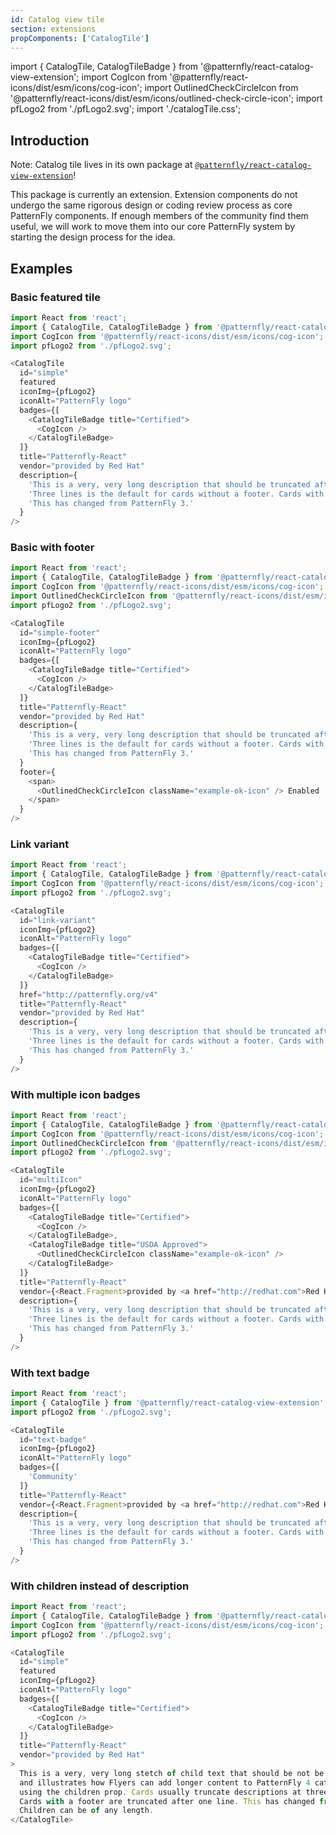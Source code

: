 ```yaml
---
id: Catalog view tile
section: extensions
propComponents: ['CatalogTile']
---
```


import { CatalogTile, CatalogTileBadge } from '@patternfly/react-catalog-view-extension';
import CogIcon from '@patternfly/react-icons/dist/esm/icons/cog-icon';
import OutlinedCheckCircleIcon from '@patternfly/react-icons/dist/esm/icons/outlined-check-circle-icon';
import pfLogo2 from './pfLogo2.svg';
import './catalogTile.css';

## Introduction

Note: Catalog tile lives in its own package at [`@patternfly/react-catalog-view-extension`](https://www.npmjs.com/package/@patternfly/react-catalog-view-extension)!

This package is currently an extension. Extension components do not undergo the same rigorous design or coding review process as core PatternFly components. If enough members of the community find them useful, we will work to move them into our core PatternFly system by starting the design process for the idea.

## Examples
### Basic featured tile
```js
import React from 'react';
import { CatalogTile, CatalogTileBadge } from '@patternfly/react-catalog-view-extension';
import CogIcon from '@patternfly/react-icons/dist/esm/icons/cog-icon';
import pfLogo2 from './pfLogo2.svg';

<CatalogTile
  id="simple"
  featured
  iconImg={pfLogo2}
  iconAlt="PatternFly logo"
  badges={[
    <CatalogTileBadge title="Certified">
      <CogIcon />
    </CatalogTileBadge>
  ]}
  title="Patternfly-React"
  vendor="provided by Red Hat"
  description={
    'This is a very, very long description that should be truncated after three lines. ' +
    'Three lines is the default for cards without a footer. Cards with a footer are truncated after one line. Truncation function use is deprecated; please pass in a maxDescriptionLength of -1 to override it. ' +
    'This has changed from PatternFly 3.'
  }
/>
```

### Basic with footer
```js
import React from 'react';
import { CatalogTile, CatalogTileBadge } from '@patternfly/react-catalog-view-extension';
import CogIcon from '@patternfly/react-icons/dist/esm/icons/cog-icon';
import OutlinedCheckCircleIcon from '@patternfly/react-icons/dist/esm/icons/outlined-check-circle-icon';
import pfLogo2 from './pfLogo2.svg';

<CatalogTile
  id="simple-footer"
  iconImg={pfLogo2}
  iconAlt="PatternFly logo"
  badges={[
    <CatalogTileBadge title="Certified">
      <CogIcon />
    </CatalogTileBadge>
  ]}
  title="Patternfly-React"
  vendor="provided by Red Hat"
  description={
    'This is a very, very long description that should be truncated after one line. ' +
    'Three lines is the default for cards without a footer. Cards with a footer are truncated after one line. Truncation function use is deprecated; please pass in a maxDescriptionLength of -1 to override it. ' +
    'This has changed from PatternFly 3.'
  }
  footer={
    <span>
      <OutlinedCheckCircleIcon className="example-ok-icon" /> Enabled
    </span>
  }
/>
```

### Link variant
```js
import React from 'react';
import { CatalogTile, CatalogTileBadge } from '@patternfly/react-catalog-view-extension';
import CogIcon from '@patternfly/react-icons/dist/esm/icons/cog-icon';
import pfLogo2 from './pfLogo2.svg';

<CatalogTile
  id="link-variant"
  iconImg={pfLogo2}
  iconAlt="PatternFly logo"
  badges={[
    <CatalogTileBadge title="Certified">
      <CogIcon />
    </CatalogTileBadge>
  ]}
  href="http://patternfly.org/v4"
  title="Patternfly-React"
  vendor="provided by Red Hat"
  description={
    'This is a very, very long description that should be truncated after three lines. ' +
    'Three lines is the default for cards without a footer. Cards with a footer are truncated after one line. Truncation function use is deprecated; please pass in a maxDescriptionLength of -1 to override it. ' +
    'This has changed from PatternFly 3.'
  }
/>
```

### With multiple icon badges
```js
import React from 'react';
import { CatalogTile, CatalogTileBadge } from '@patternfly/react-catalog-view-extension';
import CogIcon from '@patternfly/react-icons/dist/esm/icons/cog-icon';
import OutlinedCheckCircleIcon from '@patternfly/react-icons/dist/esm/icons/outlined-check-circle-icon';
import pfLogo2 from './pfLogo2.svg';

<CatalogTile
  id="multiIcon"
  iconImg={pfLogo2}
  iconAlt="PatternFly logo"
  badges={[
    <CatalogTileBadge title="Certified">
      <CogIcon />
    </CatalogTileBadge>,
    <CatalogTileBadge title="USDA Approved">
      <OutlinedCheckCircleIcon className="example-ok-icon" />
    </CatalogTileBadge>
  ]}
  title="Patternfly-React"
  vendor={<React.Fragment>provided by <a href="http://redhat.com">Red Hat</a></React.Fragment>}
  description={
    'This is a very, very long description that should be truncated after three lines. ' +
    'Three lines is the default for cards without a footer. Cards with a footer are truncated after one line. Truncation function use is deprecated; please pass in a maxDescriptionLength of -1 to override it. ' +
    'This has changed from PatternFly 3.'
  }
/>
```

### With text badge
```js
import React from 'react';
import { CatalogTile } from '@patternfly/react-catalog-view-extension';
import pfLogo2 from './pfLogo2.svg';

<CatalogTile
  id="text-badge"
  iconImg={pfLogo2}
  iconAlt="PatternFly logo"
  badges={[
    'Community'
  ]}
  title="Patternfly-React"
  vendor={<React.Fragment>provided by <a href="http://redhat.com">Red Hat</a></React.Fragment>}
  description={
    'This is a very, very long description that should be truncated after three lines. ' +
    'Three lines is the default for cards without a footer. Cards with a footer are truncated after one line. Truncation function use is deprecated; please pass in a maxDescriptionLength of -1 to override it. ' +
    'This has changed from PatternFly 3.'
  }
/>
```

### With children instead of description
```js
import React from 'react';
import { CatalogTile, CatalogTileBadge } from '@patternfly/react-catalog-view-extension';
import CogIcon from '@patternfly/react-icons/dist/esm/icons/cog-icon';
import pfLogo2 from './pfLogo2.svg';

<CatalogTile
  id="simple"
  featured
  iconImg={pfLogo2}
  iconAlt="PatternFly logo"
  badges={[
    <CatalogTileBadge title="Certified">
      <CogIcon />
    </CatalogTileBadge>
  ]}
  title="Patternfly-React"
  vendor="provided by Red Hat"
>
  This is a very, very long stetch of child text that should be not be truncated
  and illustrates how Flyers can add longer content to PatternFly 4 catalog tiles
  using the children prop. Cards usually truncate descriptions at three lines.
  Cards with a footer are truncated after one line. This has changed from PatternFly 3.
  Children can be of any length.
</CatalogTile>
```
